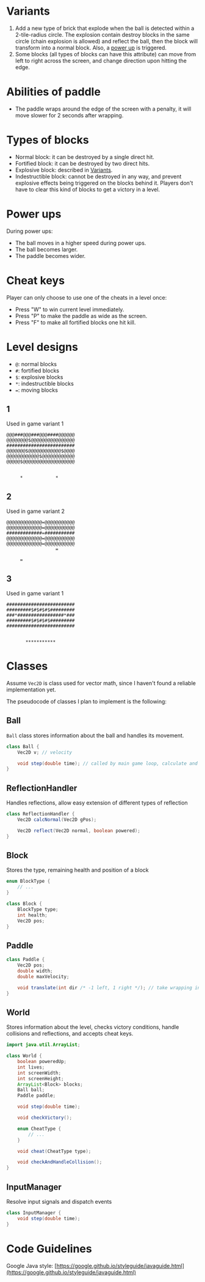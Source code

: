 # Variants

1. Add a new type of brick that explode when the ball is detected within a 2-tile-radius circle. The explosion contain
   destroy blocks in the same circle (chain explosion is allowed) and reflect the ball, then the block will transform
   into a normal block. Also, a [power up](#power-ups) is triggered.
2. Some blocks (all types of blocks can have this attribute) can move from left to right across the screen, and change
   direction upon hitting the edge.

# Abilities of paddle

- The paddle wraps around the edge of the screen with a penalty, it will move slower for 2 seconds after wrapping.

# Types of blocks

- Normal block: it can be destroyed by a single direct hit.
- Fortified block: it can be destroyed by two direct hits.
- Explosive block: described in [Variants](#variants).
- Indestructible block: cannot be destroyed in any way, and prevent explosive effects being triggered on the blocks
  behind it. Players don't have to clear this kind of blocks to get a victory in a level.

# Power ups

During power ups:

- The ball moves in a higher speed during power ups.
- The ball becomes larger.
- The paddle becomes wider.

# Cheat keys

Player can only choose to use one of the cheats in a level once:

- Press "W" to win current level immediately.
- Press "P" to make the paddle as wide as the screen.
- Press "F" to make all fortified blocks one hit kill.

# Level designs

- `@`: normal blocks
- `#`: fortified blocks
- `$`: explosive blocks
- `*`: indestructible blocks
- `=`: moving blocks

## 1

Used in game variant 1

```
@@@###@@@###@@@####@@@@@@
@@@@@@@@$@@@@@@@@@@@@@@@@
#########################
@@@@@@@$@@@@@@@@@@@@$@@@@
@@@@@@@@@@@@$@@@@@@@@@@@@
@@@@@$@@@@@@@@@@@@@@@@@@@


     *            *
```

## 2

Used in game variant 2

```
@@@@@@@@@@@@@=@@@@@@@@@@@
@@@@@@@@@@@@@=@@@@@@@@@@@
#############=###########
@@@@@@@@@@@@@=@@@@@@@@@@@
@@@@@@@@@@@@@=@@@@@@@@@@@
                  =

     =
```

## 3

Used in game variant 1

```
#########################
#########$#$#$#$#########
###*#################*###
#########$#$#$#$#########
#########################


       ***********
```

# Classes

Assume `Vec2D` is class used for vector math, since I haven't found a reliable implementation yet.

The pseudocode of classes I plan to implement is the following:

## Ball

`Ball` class stores information about the ball and handles its movement.

```java
class Ball {
    Vec2D v; // velocity

    void step(double time); // called by main game loop, calculate and update position according to velocity of itself
}
```

## ReflectionHandler

Handles reflections, allow easy extension of different types of reflection

```java
class ReflectionHandler {
    Vec2D calcNormal(Vec2D gPos);

    Vec2D reflect(Vec2D normal, boolean powered);
}
```

## Block

Stores the type, remaining health and position of a block

```java
enum BlockType {
    // ...
}

class Block {
    BlockType type;
    int health;
    Vec2D pos;
}
```

## Paddle

```java
class Paddle {
    Vec2D pos;
    double width;
    double maxVelocity;

    void translate(int dir /* -1 left, 1 right */); // take wrapping into account
}
```

## World

Stores information about the level, checks victory conditions, handle collisions and reflections, and accepts cheat
keys.

```java
import java.util.ArrayList;

class World {
    boolean poweredUp;
    int lives;
    int screenWidth;
    int screenHeight;
    ArrayList<Block> blocks;
    Ball ball;
    Paddle paddle;

    void step(double time);

    void checkVictory();

    enum CheatType {
        // ...
    }

    void cheat(CheatType type);

    void checkAndHandleCollision();
}
```

## InputManager

Resolve input signals and dispatch events

```java
class InputManager {
    void step(double time);
}
```

# Code Guidelines

Google Java
style: [https://google.github.io/styleguide/javaguide.html](https://google.github.io/styleguide/javaguide.html)
